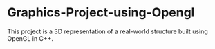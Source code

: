 # Graphics-Project-using-Opengl
This project is a 3D representation of a real-world structure built using OpenGL in C++.
